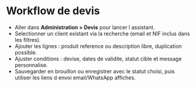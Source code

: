 # Workflow de devis

- Aller dans **Administration > Devis** pour lancer l assistant.
- Selectionner un client existant via la recherche (email et NIF inclus dans les filtres).
- Ajouter les lignes : produit reference ou description libre, duplication possible.
- Ajuster conditions : devise, dates de validite, statut cible et message personnalise.
- Sauvegarder en brouillon ou enregistrer avec le statut choisi, puis utiliser les liens d envoi email/WhatsApp affiches.
